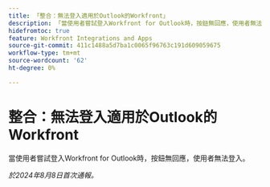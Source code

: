```yaml
---
title: 「整合：無法登入適用於Outlook的Workfront」
description: 「當使用者嘗試登入Workfront for Outlook時，按鈕無回應，使用者無法登入。」
hidefromtoc: true
feature: Workfront Integrations and Apps
source-git-commit: 411c1488a5d7ba1c0065f96763c191d609059675
workflow-type: tm+mt
source-wordcount: '62'
ht-degree: 0%

---
```



# 整合：無法登入適用於Outlook的Workfront

當使用者嘗試登入Workfront for Outlook時，按鈕無回應，使用者無法登入。

_於2024年8月8日首次通報。_
